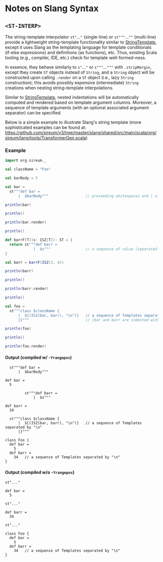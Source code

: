 # Notes on Slang Syntax

## ``<ST-INTERP>``


The string-template interpolator ``st"``...``"`` (single-line) or 
``st"""``...``""`` (multi-line) provide a lightweight 
string-template functionality similar to 
[StringTemplate](http://stringtemplate.org), except it uses
Slang as the templating language for template conditionals 
(if-else expressions) and definitions (as functions), etc.
Thus, existing Scala tooling (e.g., compiler, IDE, etc.)
check for template well-formed-ness. 

In essence, they behave similarly to 
``s"``...``"`` or ``s"""``...``"""`` with ``.stripMargin``, 
except they create ``ST`` objects instead of ``String``, and 
a ``String`` object will be constructed upon calling ``.render`` 
on a ``ST`` object (i.e., lazy ``String`` construction); 
this avoids possibly expensive (intermediate) ``String`` creations 
when nesting string-template interpolations. 

Similar to [StringTemplate](http://stringtemplate.org), 
nested indentations will be automatically computed and rendered 
based on template argument columns.
Moreover, a sequence of template arguments (with an optional 
associated argument separator) can be specified.

Below is a simple example to illustrate Slang's string template
(more sophisticated examples can be found at: 
https://github.com/sireum/v3/tree/master/slang/shared/src/main/scala/org/sireum/lang/tools/TransformerGen.scala)
### Example

```scala
import org.sireum._

val className = "Foo"

val barBody = 5

val bar =
  st"""def bar =
      |  $barBody"""                 // preceeding whitespaces and | after a newline are stripped (if any)

println(bar)

println()

println(bar.render)

println()

def barrF[T](s: ISZ[T]): ST = {
  return st"""def barr =
             |  $s"""                // a sequence of value (separated by default by the empty string "")
}

val barr = barrF(ISZ(3, 4))

println(barr)

println()

println(barr.render)

println()

val foo =
  st"""class $className {
      |  ${(ISZ(bar, barr), "\n")}   // a sequence of Templates separated by "\n"
      |}"""                          // (bar and barr are indented with the column of $ as the baseline)

println(foo)

println()

println(foo.render)
```

#### Output (compiled w/ ``-Yrangepos``)

```
  st"""def bar =
      |  $barBody"""

def bar =
  5

         st"""def barr =
             |  $s"""

def barr =
  34

  st"""class $className {
      |  ${(ISZ(bar, barr), "\n")}   // a sequence of Templates separated by "\n"
      |}"""

class Foo {
  def bar =
    5
  def barr =
    34   // a sequence of Templates separated by "\n"
}
```

#### Output (compiled w/o ``-Yrangepos``)

```
st"..."

def bar =
  5

st"..."

def barr =
  34

st"..."

class Foo {
  def bar =
    5
  def barr =
    34   // a sequence of Templates separated by "\n"
}
```